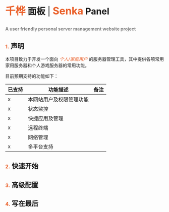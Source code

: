 <h1>
    <span style="
        color: #EA5E27FF;
        font-weight: bold;
        font-size: 32px">千桦</span>
    <span>面板</span>
    <span style="
        color:gray">|</span>
    <span style="
        color: #EA5E27FF;
        font-weight: bold;
        font-size: 32px;">Senka</span>
    <span>Panel</span>
    <p>
        <span style="
            color:gray;
            font-size:14px">A user friendly personal server management website project</span>
    </p>
</h1>
<h2>
    <span style="
        color: #EA5E27FF;
        font-weight: bold;
        font-size: 16px">1.</span>
    <span>声明</span>
</h2>
<p>
    <span>
        本项目致力于开发一个面向
    </span>
    <i style="
        color: #EA5E27FF;">
        个人/家庭用户
    </i>
    <span>
        的服务器管理工具，其中提供各项常用家用服务器和个人游戏服务器的常用功能。
    </span>
</p>
<p>
    目前预期支持的功能如下：
</p>

|已支持|功能描述|备注|
|-|-|-|
|x|本网站用户及权限管理功能|
|x|状态监控|
|x|快捷应用及管理|
|x|远程终端|
|x|网络管理|
|x|多平台支持|

<h2>
    <span style="
        color: #EA5E27FF;
        font-weight: bold;
        font-size: 16px">2.</span>
    <span>快速开始</span>
</h2>

<h2>
    <span style="
        color: #EA5E27FF;
        font-weight: bold;
        font-size: 16px">3.</span>
    <span>高级配置</span>
</h2>

<h2>
    <span style="
        color: #EA5E27FF;
        font-weight: bold;
        font-size: 16px">4.</span>
    <span>写在最后</span>
</h2>